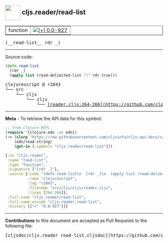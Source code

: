 ## <img width="48px" valign="middle" src="http://i.imgur.com/Hi20huC.png"> cljs.reader/read-list

 <table border="1">
<tr>

<td>function</td>
<td><a href="https://github.com/cljsinfo/cljs-api-docs/tree/0.0-927"><img valign="middle" alt="[+] 0.0-927" src="https://img.shields.io/badge/+-0.0--927-lightgrey.svg"></a> </td>
</tr>
</table>

 <samp>
(__read-list__ rdr _)<br>
</samp>

---





Source code:

```clj
(defn read-list
  [rdr _]
  (apply list (read-delimited-list ")" rdr true)))
```

 <pre>
clojurescript @ r2843
└── src
    └── cljs
        └── cljs
            └── <ins>[reader.cljs:264-266](https://github.com/clojure/clojurescript/blob/r2843/src/cljs/cljs/reader.cljs#L264-L266)</ins>
</pre>


---

__Meta__ - To retrieve the API data for this symbol:

```clj
;; from Clojure REPL
(require '[clojure.edn :as edn])
(-> (slurp "https://raw.githubusercontent.com/cljsinfo/cljs-api-docs/catalog/cljs-api.edn")
    (edn/read-string)
    (get-in [:symbols "cljs.reader/read-list"]))
```

```clj
{:ns "cljs.reader",
 :name "read-list",
 :type "function",
 :signature ["[rdr _]"],
 :source {:code "(defn read-list\n  [rdr _]\n  (apply list (read-delimited-list \")\" rdr true)))",
          :repo "clojurescript",
          :tag "r2843",
          :filename "src/cljs/cljs/reader.cljs",
          :lines [264 266]},
 :full-name "cljs.reader/read-list",
 :full-name-encode "cljs.reader_read-list",
 :history [["+" "0.0-927"]]}

```

---

__Contributions__ to this document are accepted as Pull Requests to the following file:

 <pre>
[cljsdoc/cljs.reader_read-list.cljsdoc](https://github.com/cljsinfo/cljs-api-docs/blob/master/cljsdoc/cljs.reader_read-list.cljsdoc)
</pre>

